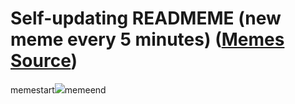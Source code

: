 # Self-updating READMEME (new meme every 5 minutes) ([Memes Source](https://bramses.notion.site/a49c1e962b7646879176ac3b327b6533?v=4d1eda54b170483cb03a40f257231764))

memestart![](https://www.notion.so/image/https%3A%2F%2Fs3-us-west-2.amazonaws.com%2Fsecure.notion-static.com%2Ff0e8a7c5-0626-4fbb-af45-852b9f5bf284%2FA51AF5C0-4419-47CC-86F4-7925233A79F0.jpeg?table=block&id=02967f77-f7df-4e88-b092-e4eccd6429a4&cache=v2)memeend
